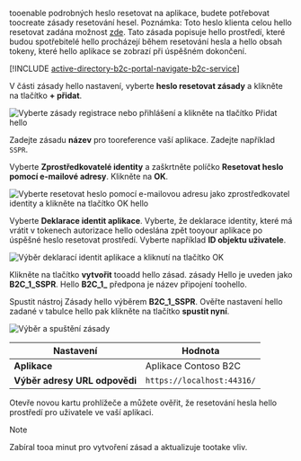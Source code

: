 tooenable podrobných heslo resetovat na aplikace, budete potřebovat toocreate zásady resetování hesel. Poznámka: Toto heslo klienta celou hello resetovat zadána možnost [zde](../articles/active-directory-b2c/active-directory-b2c-reference-sspr.md). Tato zásada popisuje hello prostředí, které budou spotřebitelé hello procházejí během resetování hesla a hello obsah tokeny, které hello aplikace se zobrazí při úspěšném dokončení.

[!INCLUDE [active-directory-b2c-portal-navigate-b2c-service](active-directory-b2c-portal-navigate-b2c-service.md)]

V části zásady hello nastavení, vyberte **heslo resetovat zásady** a klikněte na tlačítko **+ přidat**.

![Vyberte zásady registrace nebo přihlášení a klikněte na tlačítko Přidat hello](media/active-directory-b2c-create-password-reset-policy/add-b2c-password-reset-policy.png)

Zadejte zásadu **název** pro tooreference vaší aplikace. Zadejte například `SSPR`.

Vyberte **Zprostředkovatelé identity** a zaškrtněte políčko **Resetovat heslo pomocí e-mailové adresy**. Klikněte na **OK**.

![Vyberte resetovat heslo pomocí e-mailovou adresu jako zprostředkovatel identity a klikněte na tlačítko OK hello](media/active-directory-b2c-create-password-reset-policy/add-b2c-password-reset-identity-providers.png)

Vyberte **Deklarace identit aplikace**. Vyberte, že deklarace identity, které má vrátit v tokenech autorizace hello odeslána zpět tooyour aplikace po úspěšné heslo resetovat prostředí. Vyberte například **ID objektu uživatele**.

![Výběr deklarací identit aplikace a kliknutí na tlačítko OK](media/active-directory-b2c-create-password-reset-policy/add-b2c-password-reset-application-claims.png)

Klikněte na tlačítko **vytvořit** tooadd hello zásad. zásady Hello je uveden jako **B2C_1_SSPR**. Hello **B2C_1_** předpona je název připojení toohello.

Spustit nástroj Zásady hello výběrem **B2C_1_SSPR**. Ověřte nastavení hello zadané v tabulce hello pak klikněte na tlačítko **spustit nyní**.

![Výběr a spuštění zásady](media/active-directory-b2c-create-password-reset-policy/run-b2c-password-reset-policy.png)

| Nastavení      | Hodnota  |
| ------------ | ------ |
| **Aplikace** | Aplikace Contoso B2C |
| **Výběr adresy URL odpovědi** | `https://localhost:44316/` |

Otevře novou kartu prohlížeče a můžete ověřit, že resetování hesla hello prostředí pro uživatele ve vaší aplikaci.

> [!NOTE]
> Zabíral tooa minut pro vytvoření zásad a aktualizuje tootake vliv.
>
